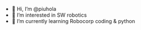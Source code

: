 - 👋 Hi, I’m @piuhola
- 👀 I’m interested in SW robotics
- 🌱 I’m currently learning Robocorp coding & python


<!---
piuhola/piuhola is a ✨ special ✨ repository because its `README.md` (this file) appears on your GitHub profile.
You can click the Preview link to take a look at your changes.
--->

